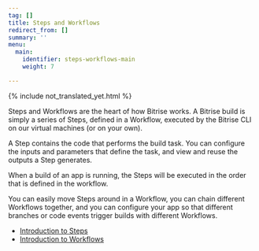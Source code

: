 ```yaml
---
tag: []
title: Steps and Workflows
redirect_from: []
summary: ''
menu:
  main:
    identifier: steps-workflows-main
    weight: 7

---
```

{% include not_translated_yet.html %}

Steps and Workflows are the heart of how Bitrise works. A Bitrise build is simply a series of Steps, defined in a Workflow, executed by the Bitrise CLI on our virtual machines (or on your own).

A Step contains the code that performs the build task. You can configure the inputs and parameters that define the task, and view and reuse the outputs a Step generates.

When a build of an app is running, the Steps will be executed in the order that is defined in the workflow.

You can easily move Steps around in a Workflow, you can chain different Workflows together, and you can configure your app so that different branches or code events trigger builds with different Workflows.

* [Introduction to Steps](/jp/steps-and-workflows/getting-started-steps/)
* [Introduction to Workflows](/jp/steps-and-workflows/getting-started-workflows/)